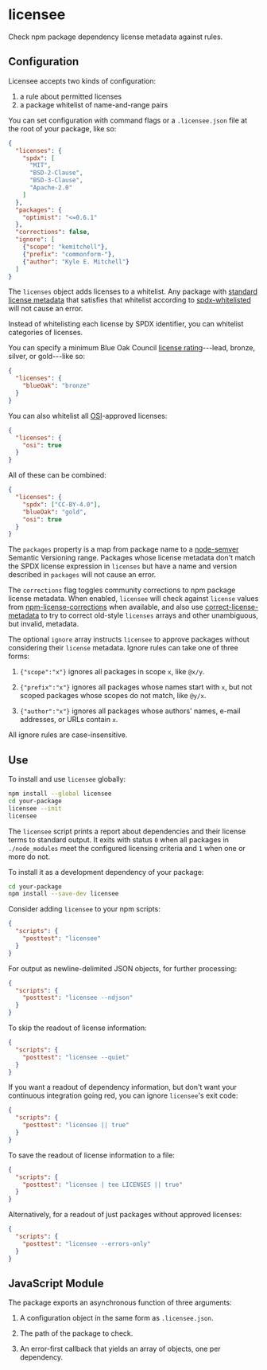 # licensee

Check npm package dependency license metadata against rules.

## Configuration

Licensee accepts two kinds of configuration:

1. a rule about permitted licenses
2. a package whitelist of name-and-range pairs

You can set configuration with command flags or a `.licensee.json`
file at the root of your package, like so:

```json
{
  "licenses": {
    "spdx": [
      "MIT",
      "BSD-2-Clause",
      "BSD-3-Clause",
      "Apache-2.0"
    ]
  },
  "packages": {
    "optimist": "<=0.6.1"
  },
  "corrections": false,
  "ignore": [
    {"scope": "kemitchell"},
    {"prefix": "commonform-"},
    {"author": "Kyle E. Mitchell"}
  ]
}
```

The `licenses` object adds licenses to a whitelist.
Any package with [standard license metadata][metadata]
that satisfies that whitelist according to
[spdx-whitelisted][whitelisted] will not cause an error.

[parse]: https://www.npmjs.com/package/spdx-expression-parse
[whitelisted]: https://www.npmjs.com/package/spdx-whitelisted

Instead of whitelisting each license by SPDX identifier,
you can whitelist categories of licenses.

You can specify a minimum Blue Oak Council [license
rating]---lead, bronze, silver, or gold---like so:

[license rating]: https://blueoakcouncil.org/list

```json
{
  "licenses": {
    "blueOak": "bronze"
  }
}
```

You can also whitelist all [OSI]-approved licenses:

[osi]: https://opensource.org

```json
{
  "licenses": {
    "osi": true
  }
}
```

All of these can be combined:

```json
{
  "licenses": {
    "spdx": ["CC-BY-4.0"],
    "blueOak": "gold",
    "osi": true
  }
}
```

The `packages` property is a map from package name to a
[node-semver][semver] Semantic Versioning range.  Packages whose
license metadata don't match the SPDX license expression in
`licenses` but have a name and version described in `packages`
will not cause an error.

[metadata]: https://docs.npmjs.com/files/package.json#license
[semver]: https://www.npmjs.com/package/semver

The `corrections` flag toggles community corrections to npm
package license metadata.  When enabled, `licensee` will check
against `license` values from [npm-license-corrections] when
available, and also use [correct-license-metadata] to try to
correct old-style `licenses` arrays and other unambiguous, but
invalid, metadata.

[npm-license-corrections]: https://www.npmjs.com/package/npm-license-corrections

[correct-license-metadata]: https://www.npmjs.com/package/correct-license-metadata

The optional `ignore` array instructs `licensee` to approve packages
without considering their `license` metadata.  Ignore rules can take
one of three forms:

1.  `{"scope":"x"}` ignores all packages in scope `x`, like `@x/y`.

2.  `{"prefix":"x"}` ignores all packages whose names start with `x`,
    but not scoped packages whose scopes do not match, like `@y/x`.

3.  `{"author":"x"}` ignores all packages whose authors' names,
    e-mail addresses, or URLs contain `x`.

All ignore rules are case-insensitive.

## Use

To install and use `licensee` globally:

```bash
npm install --global licensee
cd your-package
licensee --init
licensee
```

The `licensee` script prints a report about dependencies and their
license terms to standard output.  It exits with status `0` when all
packages in `./node_modules` meet the configured licensing criteria
and `1` when one or more do not.

To install it as a development dependency of your package:

```bash
cd your-package
npm install --save-dev licensee
```

Consider adding `licensee` to your npm scripts:

```json
{
  "scripts": {
    "posttest": "licensee"
  }
}
```

For output as newline-delimited JSON objects, for further processing:

```json
{
  "scripts": {
    "posttest": "licensee --ndjson"
  }
}
```

To skip the readout of license information:

```json
{
  "scripts": {
    "posttest": "licensee --quiet"
  }
}
```

If you want a readout of dependency information, but don't want
your continuous integration going red, you can ignore `licensee`'s
exit code:

```json
{
  "scripts": {
    "posttest": "licensee || true"
  }
}
```

To save the readout of license information to a file:

```json
{
  "scripts": {
    "posttest": "licensee | tee LICENSES || true"
  }
}
```

Alternatively, for a readout of just packages without approved licenses:

```json
{
  "scripts": {
    "posttest": "licensee --errors-only"
  }
}
```

## JavaScript Module

The package exports an asynchronous function of three arguments:

1. A configuration object in the same form as `.licensee.json`.

2. The path of the package to check.

3. An error-first callback that yields an array of objects, one per
   dependency.
